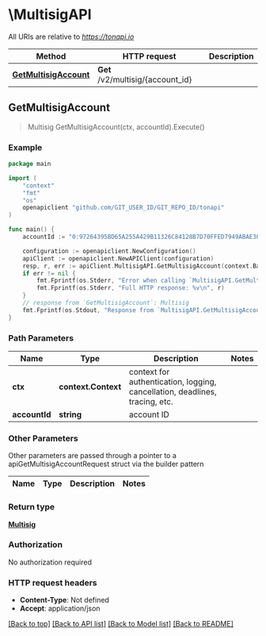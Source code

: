 # \MultisigAPI

All URIs are relative to *https://tonapi.io*

Method | HTTP request | Description
------------- | ------------- | -------------
[**GetMultisigAccount**](MultisigAPI.md#GetMultisigAccount) | **Get** /v2/multisig/{account_id} | 



## GetMultisigAccount

> Multisig GetMultisigAccount(ctx, accountId).Execute()





### Example

```go
package main

import (
	"context"
	"fmt"
	"os"
	openapiclient "github.com/GIT_USER_ID/GIT_REPO_ID/tonapi"
)

func main() {
	accountId := "0:97264395BD65A255A429B11326C84128B7D70FFED7949ABAE3036D506BA38621" // string | account ID

	configuration := openapiclient.NewConfiguration()
	apiClient := openapiclient.NewAPIClient(configuration)
	resp, r, err := apiClient.MultisigAPI.GetMultisigAccount(context.Background(), accountId).Execute()
	if err != nil {
		fmt.Fprintf(os.Stderr, "Error when calling `MultisigAPI.GetMultisigAccount``: %v\n", err)
		fmt.Fprintf(os.Stderr, "Full HTTP response: %v\n", r)
	}
	// response from `GetMultisigAccount`: Multisig
	fmt.Fprintf(os.Stdout, "Response from `MultisigAPI.GetMultisigAccount`: %v\n", resp)
}
```

### Path Parameters


Name | Type | Description  | Notes
------------- | ------------- | ------------- | -------------
**ctx** | **context.Context** | context for authentication, logging, cancellation, deadlines, tracing, etc.
**accountId** | **string** | account ID | 

### Other Parameters

Other parameters are passed through a pointer to a apiGetMultisigAccountRequest struct via the builder pattern


Name | Type | Description  | Notes
------------- | ------------- | ------------- | -------------


### Return type

[**Multisig**](Multisig.md)

### Authorization

No authorization required

### HTTP request headers

- **Content-Type**: Not defined
- **Accept**: application/json

[[Back to top]](#) [[Back to API list]](../README.md#documentation-for-api-endpoints)
[[Back to Model list]](../README.md#documentation-for-models)
[[Back to README]](../README.md)

